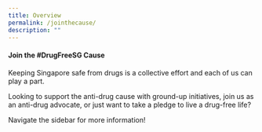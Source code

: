 ```yaml
---
title: Overview
permalink: /jointhecause/
description: ""
---
```

#### Join the #DrugFreeSG Cause

Keeping Singapore safe from drugs is a collective effort and each of us can play a part. 

Looking to support the anti-drug cause with ground-up initiatives, join us as an anti-drug advocate, or just want to take a pledge to live a drug-free life? 

Navigate the sidebar for more information!